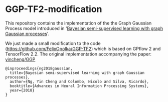 # GGP-TF2-modification


This repository contains the implementation of the the Graph Gaussian Process model introduced in '[Bayesian semi-supervised learning with graph Gaussian processes](https://arxiv.org/abs/1809.04379)'.

We just made a small modification to the code (https://github.com/FelixOpolka/GGP-TF2) which is based on GPflow 2 and TensorFlow 2.2.
The original implementation accompanying the paper: [yincheng/GGP](https://github.com/yincheng/GGP)

```
@inproceedings{ng2018gaussian,
  title={Bayesian semi-supervised learning with graph Gaussian processes},
  author={Ng, Yin Cheng and Colombo, Nicolo and Silva, Ricardo},
  booktitle={Advances in Neural Information Processing Systems},
  year={2018}
}
```
